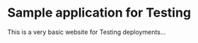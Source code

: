 Sample application for Testing
=====================================

This is a very basic website for Testing deployments...
